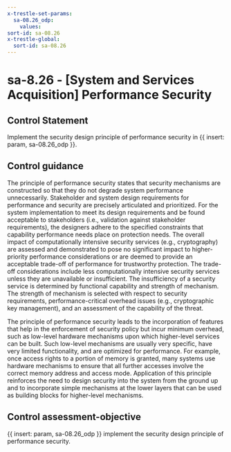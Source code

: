 ```yaml
---
x-trestle-set-params:
  sa-08.26_odp:
    values:
sort-id: sa-08.26
x-trestle-global:
  sort-id: sa-08.26
---
```


# sa-8.26 - \[System and Services Acquisition\] Performance Security

## Control Statement

Implement the security design principle of performance security in {{ insert: param, sa-08.26_odp }}.

## Control guidance

The principle of performance security states that security mechanisms are constructed so that they do not degrade system performance unnecessarily. Stakeholder and system design requirements for performance and security are precisely articulated and prioritized. For the system implementation to meet its design requirements and be found acceptable to stakeholders (i.e., validation against stakeholder requirements), the designers adhere to the specified constraints that capability performance needs place on protection needs. The overall impact of computationally intensive security services (e.g., cryptography) are assessed and demonstrated to pose no significant impact to higher-priority performance considerations or are deemed to provide an acceptable trade-off of performance for trustworthy protection. The trade-off considerations include less computationally intensive security services unless they are unavailable or insufficient. The insufficiency of a security service is determined by functional capability and strength of mechanism. The strength of mechanism is selected with respect to security requirements, performance-critical overhead issues (e.g., cryptographic key management), and an assessment of the capability of the threat.

The principle of performance security leads to the incorporation of features that help in the enforcement of security policy but incur minimum overhead, such as low-level hardware mechanisms upon which higher-level services can be built. Such low-level mechanisms are usually very specific, have very limited functionality, and are optimized for performance. For example, once access rights to a portion of memory is granted, many systems use hardware mechanisms to ensure that all further accesses involve the correct memory address and access mode. Application of this principle reinforces the need to design security into the system from the ground up and to incorporate simple mechanisms at the lower layers that can be used as building blocks for higher-level mechanisms.

## Control assessment-objective

{{ insert: param, sa-08.26_odp }} implement the security design principle of performance security.
